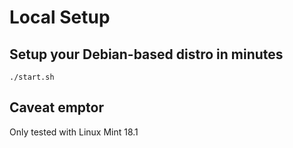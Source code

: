 # Local Setup

## Setup your Debian-based distro in minutes

```
./start.sh
```

## Caveat emptor

Only tested with Linux Mint 18.1